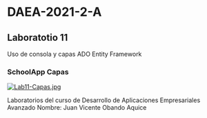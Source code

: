 # DAEA-2021-2-A
## Laboratotio 11
Uso de consola y capas ADO Entity Framework

### SchoolApp Capas

[![Lab11-Capas.jpg](https://i.postimg.cc/d0rCxrxP/Lab11-Capas.jpg)](https://postimg.cc/065r6Mvc)

Laboratorios del curso de Desarrollo de Aplicaciones Empresariales Avanzado
Nombre: Juan Vicente Obando Aquice
